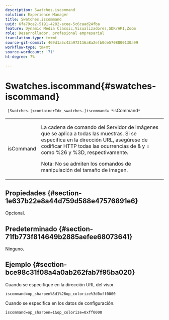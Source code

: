 ```yaml
---
description: Swatches.iscommand
solution: Experience Manager
title: Swatches.iscommand
uuid: 6fa79ce2-5191-4282-acee-5c6caad24fba
feature: Dynamic Media Classic,Visualizadores,SDK/API,Zoom
role: Desarrollador, profesional empresarial
translation-type: tm+mt
source-git-commit: 469d1a5c43a972116a8a2efb0de5708800130a99
workflow-type: tm+mt
source-wordcount: '71'
ht-degree: 7%

---
```



# Swatches.iscommand{#swatches-iscommand}

` [Swatches.|<containerId>_swatches.]iscommand= *`isCommand`*`

<table id="table_43A84C1044574A6FAB8CE67D71AAD5EC"> 
 <tbody> 
  <tr> 
   <td colname="col1"> <p> <span class="codeph"> <span class="varname"> isCommand</span> </span> </p> </td> 
   <td colname="col2"> <p> La cadena de comando del Servidor de imágenes que se aplica a todas las muestras. Si se especifica en la dirección URL, asegúrese de codificar HTTP todas las ocurrencias de <span class="codeph"> &amp;</span> y <span class="codeph"> =</span> como <span class="codeph"> %26</span> y <span class="codeph"> %3D</span>, respectivamente. </p> <p> <p>Nota:  No se admiten los comandos de manipulación del tamaño de imagen. </p> </p> </td> 
  </tr> 
 </tbody> 
</table>

## Propiedades {#section-1e637b22e8a44d759d588e47576891e6}

Opcional.

## Predeterminado {#section-71fb773f814649b2885aefee68073641}

Ninguno.

## Ejemplo {#section-bce98c31f08a4a0ab262fab7f95ba020}

Cuando se especifique en la dirección URL del visor.

`iscommand=op_sharpen%3d1%26op_colorize%3d0xff0000`

Cuando se especifica en los datos de configuración.

`iscommand=op_sharpen=1&op_colorize=0xff0000`
